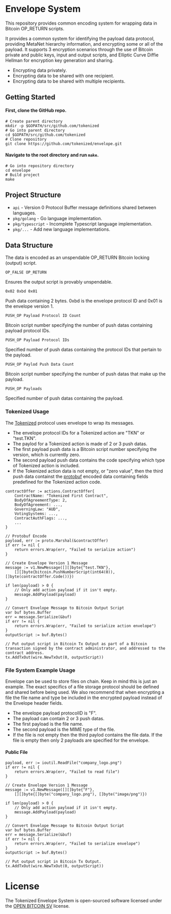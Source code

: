 # Envelope System

This repository provides common encoding system for wrapping data in Bitcoin OP_RETURN scripts.

It provides a common system for identifying the payload data protocol, providing MetaNet hierarchy information, and encrypting some or all of the payload.
It supports 3 encryption scenarios through the use of Bitcoin private and public keys, input and output scripts, and Elliptic Curve Diffie Hellman for encryption key generation and sharing.
- Encrypting data privately.
- Encrypting data to be shared with one recipient.
- Encrypting data to be shared with multiple recipients.

## Getting Started

#### First, clone the GitHub repo.
```
# Create parent directory
mkdir -p $GOPATH/src/github.com/tokenized
# Go into parent directory
cd $GOPATH/src/github.com/tokenized
# Clone repository
git clone https://github.com/tokenized/envelope.git
```

#### Navigate to the root directory and run `make`.
```
# Go into repository directory
cd envelope
# Build project
make
```

## Project Structure

* `api` - Version 0 Protocol Buffer message definitions shared between languages.
* `pkg/golang` - Go language implementation.
* `pkg/typescript` - Incomplete Typescript language implementation.
* `pkg/...` - Add new language implementations.

## Data Structure

The data is encoded as an unspendable OP_RETURN Bitcoin locking (output) script.

`OP_FALSE OP_RETURN`

Ensures the output script is provably unspendable.

`0x02 0xbd 0x01`

Push data containing 2 bytes. 0xbd is the envelope protocol ID and 0x01 is the envelope version 1.

`PUSH_OP Payload Protocol ID Count`

Bitcoin script number specifying the number of push datas containing payload protocol IDs.

`PUSH_OP Payload Protocol IDs`

Specified number of push datas containing the protocol IDs that pertain to the payload.

`PUSH_OP Paylod Push Data Count`

Bitcoin script number specifying the number of push datas that make up the payload.

`PUSH_OP Payloads`

Specified number of push datas containing the payload.

### Tokenized Usage

The [Tokenized](https://tokenized.com) protocol uses envelope to wrap its messages.

* The envelope protocol IDs for a Tokenized action are "TKN" or "test.TKN".
* The paylod for a Tokenized action is made of 2 or 3 push datas.
* The first payload push data is a Bitcoin script number specifying the version, which is currently zero.
* The second payload push data contains the code specifying which type of Tokenized action is included.
* If the Tokenized action data is not empty, or "zero value", then the third push data containst the [protobuf](https://developers.google.com/protocol-buffers/) encoded data containing fields predefined for the Tokenized action code.

```
contractOffer := actions.ContractOffer{
    ContractName: "Tokenized First Contract",
    BodyOfAgreementType: 2,
    BodyOfAgreement: ...,
    GoverningLaw: "AUD",
    VotingSystems: ...,
    ContractAuthFlags: ...,
    ...
}

// Protobuf Encode
payload, err := proto.Marshal(&contractOffer)
if err != nil {
	return errors.Wrap(err, "Failed to serialize action")
}

// Create Envelope Version 1 Message
message := v1.NewMessage([][]byte{"test.TKN"},
    [][]byte{bitcoin.PushNumberScript(int64(0)), []byte(contractOffer.Code())})

if len(payload) > 0 {
    // Only add action payload if it isn't empty.
    message.AddPayload(payload)
}

// Convert Envelope Message to Bitcoin Output Script
var buf bytes.Buffer
err = message.Serialize(&buf)
if err != nil {
	return errors.Wrap(err, "Failed to serialize action envelope")
}
outputScript := buf.Bytes()

// Put output script in Bitcoin Tx Output as part of a Bitcoin transaction signed by the contract administrator, and addressed to the contract address.
tx.AddTxOut(wire.NewTxOut(0, outputScript))
```

### File System Example Usage

Envelope can be used to store files on chain. Keep in mind this is just an example. The exact specifics of a file storage protocol should be defined and shared before being used. We also recommend that when encrypting a file the file name and type be included in the encrypted payload instead of the Envelope header fields.

* The envelope payload protocolID is "F".
* The payload can contain 2 or 3 push datas.
* The first payload is the file name.
* The second payload is the MIME type of the file.
* If the file is not empty then the third paylod contains the file data. If the file is empty then only 2 payloads are specified for the envelope.


#### Public File
```
payload, err := ioutil.ReadFile("company_logo.png")
if err != nil {
    return errors.Wrap(err, "Failed to read file")
}

// Create Envelope Version 1 Message
message := v1.NewMessage([][]byte{"F"},
    [][]byte{[]byte("company_logo.png"), []byte("image/png")})

if len(payload) > 0 {
    // Only add action payload if it isn't empty.
    message.AddPayload(payload)
}

// Convert Envelope Message to Bitcoin Output Script
var buf bytes.Buffer
err = message.Serialize(&buf)
if err != nil {
	return errors.Wrap(err, "Failed to serialize envelope")
}
outputScript := buf.Bytes()

// Put output script in Bitcoin Tx Output.
tx.AddTxOut(wire.NewTxOut(0, outputScript))
```

# License

The Tokenized Envelope System is open-sourced software licensed under the [OPEN BITCOIN SV](LICENSE.md) license.
